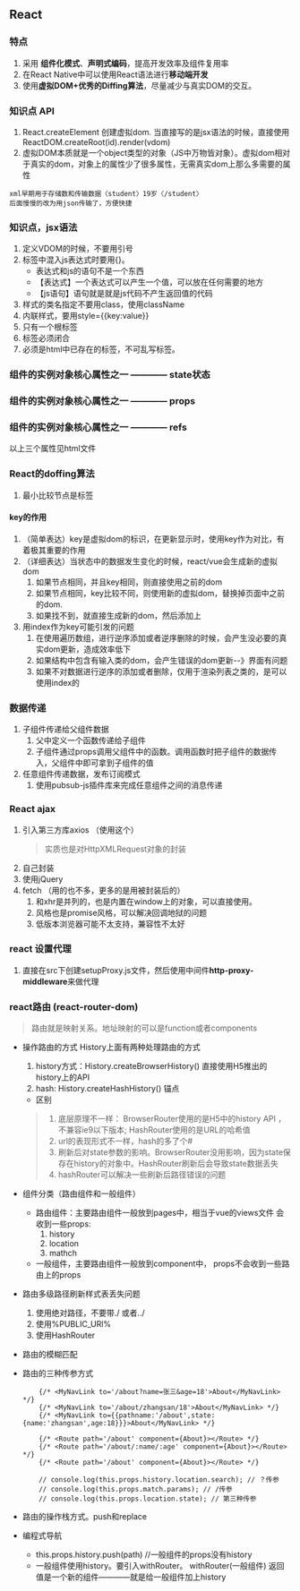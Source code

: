 ## React 

### 特点
1. 采用 **组件化模式**、**声明式编码**，提高开发效率及组件复用率
2. 在React Native中可以使用React语法进行**移动端开发**
3. 使用**虚拟DOM+优秀的Diffing算法**，尽量减少与真实DOM的交互。

### 知识点 API
1. React.createElement  创建虚拟dom. 当直接写的是jsx语法的时候，直接使用ReactDOM.createRoot(id).render(vdom)
2. 虚拟DOM本质就是一个object类型的对象（JS中万物皆对象）。虚拟dom相对于真实的dom，对象上的属性少了很多属性，无需真实dom上那么多需要的属性
```
xml早期用于存储数和传输数据〈student〉19岁〈/student〉
后面慢慢的改为用json传输了，方便快捷

```

### 知识点，jsx语法
1. 定义VDOM的时候，不要用引号
2. 标签中混入js表达式时要用{}。
    * 表达式和js的语句不是一个东西
    * 【表达式】一个表达式可以产生一个值，可以放在任何需要的地方
    * 【js语句】语句就是就是js代码不产生返回值的代码
3. 样式的类名指定不要用class，使用className
4. 内联样式，要用style={{key:value}}
5. 只有一个根标签
6. 标签必须闭合
7. 必须是html中已存在的标签，不可乱写标签。

### 组件的实例对象核心属性之一 ———— state状态
### 组件的实例对象核心属性之一 ———— props
### 组件的实例对象核心属性之一 ———— refs
以上三个属性见html文件

### React的doffing算法
1. 最小比较节点是标签

#### key的作用
1. （简单表达）key是虚拟dom的标识，在更新显示时，使用key作为对比，有着极其重要的作用
2. （详细表达）当状态中的数据发生变化的时候，react/vue会生成新的虚拟dom
    1. 如果节点相同，并且key相同，则直接使用之前的dom
    2. 如果节点相同，key比较不同，则使用新的虚拟dom，替换掉页面中之前的dom.
    3. 如果找不到，就直接生成新的dom，然后添加上
3. 用index作为key可能引发的问题
    1. 在使用遍历数组，进行逆序添加或者逆序删除的时候，会产生没必要的真实dom更新，造成效率低下
    2. 如果结构中包含有输入类的dom，会产生错误的dom更新--》界面有问题
    3. 如果不对数据进行逆序的添加或者删除，仅用于渲染列表之类的，是可以使用index的


### 数据传递
1. 子组件传递给父组件数据
    1. 父中定义一个函数传递给子组件
    2. 子组件通过props调用父组件中的函数。调用函数时把子组件的数据传入，父组件中即可拿到子组件的值
2. 任意组件传递数据，发布订阅模式
    1. 使用pubsub-js插件库来完成任意组件之间的消息传递

### React ajax
1. 引入第三方库axios （使用这个）
    > 实质也是对HttpXMLRequest对象的封装
2. 自己封装
3. 使用jQuery
4. fetch （用的也不多，更多的是用被封装后的）
    1. 和xhr是并列的，也是内置在window上的对象，可以直接使用。
    2. 风格也是promise风格，可以解决回调地狱的问题
    3. 低版本浏览器可能不太支持，兼容性不太好

### react 设置代理
1. 直接在src下创建setupProxy.js文件，然后使用中间件**http-proxy-middleware**来做代理

### react路由 (react-router-dom)
> 路由就是映射关系。地址映射的可以是function或者components

* 操作路由的方式 History上面有两种处理路由的方式
    1. history方式：History.createBrowserHistory() 直接使用H5推出的history上的API  
    2. hash: History.createHashHistory()  锚点
    * 区别
    > 1. 底层原理不一样： BrowserRouter使用的是H5中的history API ，不兼容ie9以下版本; HashRouter使用的是URL的哈希值
    > 2. url的表现形式不一样，hash的多了个#
    > 3. 刷新后对state参数的影响。BrowserRouter没用影响，因为state保存在history的对象中。HashRouter刷新后会导致state数据丢失
    > 4. hashRouter可以解决一些刷新后路径错误的问题


* 组件分类（路由组件和一般组件） 
    * 路由组件：主要路由组件一般放到pages中，相当于vue的views文件 会收到一些props:
        1. history
        2. location
        3. mathch
    * 一般组件，主要路由组件一般放到component中， props不会收到一些路由上的props

* 路由多级路径刷新样式表丢失问题
    1. 使用绝对路径，不要带./ 或者../
    2. 使用%PUBLIC_URl%
    3. 使用HashRouter

* 路由的模糊匹配

* 路由的三种传参方式
    ```
        {/* <MyNavLink to='/about?name=张三&age=18'>About</MyNavLink> */}
        {/* <MyNavLink to='/about/zhangsan/18'>About</MyNavLink> */}
        {/* <MyNavLink to={{pathname:'/about',state:{name:'zhangsan',age:18}}}>About</MyNavLink> */}

        {/* <Route path='/about' component={About}></Route> */}
        {/* <Route path='/about/:name/:age' component={About}></Route> */}
        {/* <Route path='/about' component={About}></Route> */}

        // console.log(this.props.history.location.search); // ？传参
        // console.log(this.props.match.params); // /传参
        // console.log(this.props.location.state); // 第三种传参
    ```

* 路由的操作栈方式。push和replace
* 编程式导航 
    * this.props.history.push(path) //一般组件的props没有history
    * 一般组件使用history。要引入withRouter。 withRouter(一般组件) 返回值是一个新的组件————就是给一般组件加上history
